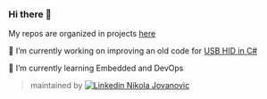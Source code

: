 ### Hi there 👋

My repos are organized in projects [here](https://github.com/etfovac?tab=projects)
  
🔭 I’m currently working on improving an old code for [USB HID in C#](https://github.com/etfovac/HID_Utility)
  
🌱 I’m currently learning Embedded and DevOps

>  
> maintained by [![Linkedin](https://i.stack.imgur.com/gVE0j.png) Nikola Jovanovic](https://www.linkedin.com/in/etfovac/)
>  

<!--
**etfovac/etfovac** is a ✨ _special_ ✨ repository because its `README.md` (this file) appears on your GitHub profile.

Here are some ideas to get you started:

- 🔭 I’m currently working on ...
- 🌱 I’m currently learning ...
- 👯 I’m looking to collaborate on ...
- 🤔 I’m looking for help with ...
- 💬 Ask me about ...
- 📫 How to reach me: ...
- 😄 Pronouns: ...
- ⚡ Fun fact: ...
-->
